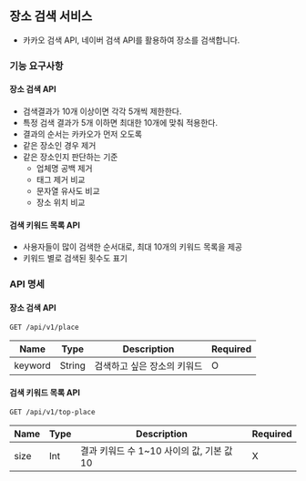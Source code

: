 ## 장소 검색 서비스

- 카카오 검색 API, 네이버 검색 API를 활용하여 장소를 검색합니다.

### 기능 요구사항

#### 장소 검색 API

- 검색결과가 10개 이상이면 각각 5개씩 제한한다.
- 특정 검색 결과가 5개 이하면 최대한 10개에 맞춰 적용한다.
- 결과의 순서는 카카오가 먼저 오도록
- 같은 장소인 경우 제거
- 같은 장소인지 판단하는 기준
    - 업체명 공백 제거
    - 태그 제거 비교
    - 문자열 유사도 비교
    - 장소 위치 비교

#### 검색 키워드 목록 API

- 사용자들이 많이 검색한 순서대로, 최대 10개의 키워드 목록을 제공
- 키워드 별로 검색된 횟수도 표기

### API 명세

#### 장소 검색 API

```
GET /api/v1/place
```

| Name    |Type| Description     |Required|
|---------|---|-----------------|---|
| keyword |String| 검색하고 싶은 장소의 키워드 |O|

#### 검색 키워드 목록 API

```
GET /api/v1/top-place
```

| Name | Type | Description                  | Required |
|------|------|------------------------------|----------|
| size | Int  | 결과 키워드 수 1~10 사이의 값, 기본 값 10 | X        |